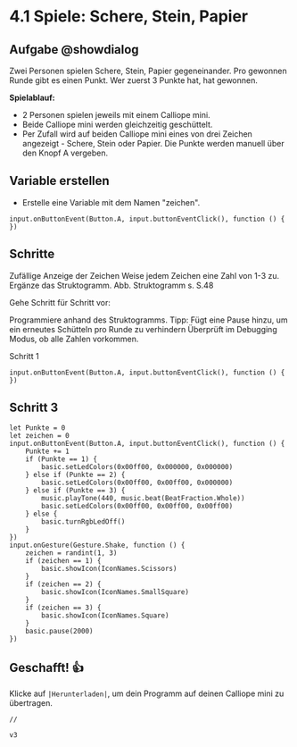 # 4.1 Spiele: Schere, Stein, Papier

## Aufgabe @showdialog
Zwei Personen spielen Schere, Stein, Papier gegeneinander. Pro gewonnen Runde gibt es einen Punkt. Wer zuerst 3 Punkte hat, hat gewonnen. 

**Spielablauf:**
- 2 Personen spielen jeweils mit einem Calliope mini.
- Beide Calliope mini werden gleichzeitig geschüttelt.
- Per Zufall wird auf beiden Calliope mini eines von drei Zeichen angezeigt - Schere, Stein oder Papier.
Die Punkte werden manuell über den Knopf A vergeben. 



## Variable erstellen

- Erstelle eine Variable mit dem Namen "zeichen".

```blocks
input.onButtonEvent(Button.A, input.buttonEventClick(), function () {
})
```

## Schritte

Zufällige Anzeige der Zeichen
Weise jedem Zeichen eine Zahl von 1-3 zu.
Ergänze das Struktogramm. 
Abb. Struktogramm s. S.48

Gehe Schritt für Schritt vor:

Programmiere anhand des Struktogramms.
Tipp: Fügt eine Pause hinzu, um ein erneutes Schütteln pro Runde zu verhindern
Überprüft im Debugging Modus, ob alle Zahlen vorkommen.


Schritt 1

```blocks
input.onButtonEvent(Button.A, input.buttonEventClick(), function () {
})
```

## Schritt 3

```blocks
let Punkte = 0
let zeichen = 0
input.onButtonEvent(Button.A, input.buttonEventClick(), function () {
    Punkte += 1
    if (Punkte == 1) {
        basic.setLedColors(0x00ff00, 0x000000, 0x000000)
    } else if (Punkte == 2) {
        basic.setLedColors(0x00ff00, 0x00ff00, 0x000000)
    } else if (Punkte == 3) {
        music.playTone(440, music.beat(BeatFraction.Whole))
        basic.setLedColors(0x00ff00, 0x00ff00, 0x00ff00)
    } else {
        basic.turnRgbLedOff()
    }
})
input.onGesture(Gesture.Shake, function () {
    zeichen = randint(1, 3)
    if (zeichen == 1) {
        basic.showIcon(IconNames.Scissors)
    }
    if (zeichen == 2) {
        basic.showIcon(IconNames.SmallSquare)
    }
    if (zeichen == 3) {
        basic.showIcon(IconNames.Square)
    }
    basic.pause(2000)
})
```

## Geschafft! 👍
Klicke auf ``|Herunterladen|``, um dein Programm auf deinen Calliope mini zu übertragen.



```template
//
```

```package
v3
```